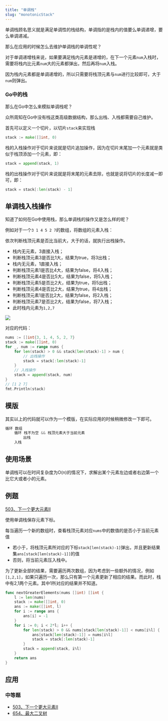 ```yaml
---
title: "单调栈"
slug: "monotonicStack"
---
```

单调栈顾名思义就是满足单调性的栈结构，单调指的是栈内的值要么单调递增，要么单调递减。

那么在应用的时候怎么去维护单调栈的单调性呢？

对于单调递增栈来说，如果要满足栈内元素是递增的，在下一个元素`num`入栈时，需要将栈内比元素`num`大的元素都弹出，然后再将`num`入栈。

因为栈内元素都是单调递增的，所以只需要将栈顶元素与`num`进行比较即可，大于`num`则弹出。

### Go中的栈

那么在Go中怎么来模拟单调栈呢？

众所周知在Go中没有栈这类高级数据结构，那么出栈、入栈都需要自己维护。

首先可以定义一个切片，以切片`stack`来实现栈

```go
stack := make([]int, 0)
```

栈的入栈操作对于切片来说就是切片追加操作，因为在切片末尾加一个元素就是类似于栈顶添加一个元素，即：

```go
stack = append(stack, 1)
```

栈的出栈操作对于切片来说就是将末尾的元素去除，也就是说将切片的长度减一即可，即：

```go
stack = stack[:len(stack) - 1]
```

## 单调栈入栈操作

知道了如何在Go中使用栈，那么单调栈的操作又是怎么样的呢？

例如对于一个`3 1 4 5 2 7`的数组，将数组的元素入栈：

依次判断栈顶元素是否比当前大，大于的话，就执行出栈操作。

- 栈内无元素，3直接入栈；
- 判断栈顶元素3是否比1大，结果为true，将3出栈；
- 栈内无元素，1直接入栈；
- 判断栈顶元素1是否比4大，结果为false，将4入栈；
- 判断栈顶元素4是否比5大，结果为false，将5入栈；
- 判断栈顶元素5是否比2大，结果为true，将5出栈；
- 判断栈顶元素4是否比2大，结果为true，将4出栈；
- 判断栈顶元素1是否比2大，结果为false，将2入栈；
- 判断栈顶元素7是否比2大，结果为false，将7入栈；
- 此时栈内元素为`1,2,7`

![](/img/datastruct/MonotonicStack/stackpush.gif)

对应的代码：

```go
nums := []int{3, 1, 4, 5, 2, 7}
stack := make([]int, 0)
for _, num := range nums {
    for len(stack) > 0 && stack[len(stack)-1] > num {
        // 出栈操作
        stack = stack[:len(stack)-1]
    }
    // 入栈操作
    stack = append(stack, num)
}
// [1 2 7]
fmt.Println(stack)
```

## 模版


其实以上的代码就可以作为一个模版，在实际应用的时候稍微修改一下即可。

```go
循环 数组
    循环 栈不为空 && 栈顶元素大于当前元素
        出栈
    入栈
```

## 使用场景
单调栈可以在时间复杂度为O(n)的情况下，求解出某个元素左边或者右边第一个比它大或者小的元素。


## 例题

[503、下一个更大元素II](leetcode/next-greater-element-ii)

使用单调栈保存元素下标。

每当遍历一个新的数组时，查看栈顶元素对应`nums`中的数值的是否小于当前元素值

- 若小于，将栈顶元素所对应的下标`stack[len(stack)-1]`弹出，并且更新结果集`ans[stack[len(stack)-1]]`的值
- 否则，将当前元素压入栈中。

为了更新全部的结果，需要遍历两次数组，因为考虑到一些额外的情况，例如`[1,2,1]`，如果只遍历一次，那么只有第一个元素更新了相应的结果。而此时，栈中有2,1两个元素。其中1所对应的结果并不知道。
```go
func nextGreaterElements(nums []int) []int {
	l := len(nums)
	stack := make([]int, 0)
	ans := make([]int, l)
	for i := range ans {
		ans[i] = -1
	}
	for i := 0; i < 2*l; i++ {
		for len(stack) > 0 && nums[stack[len(stack)-1]] < nums[i%l] {
			ans[stack[len(stack)-1]] = nums[i%l]
			stack = stack[:len(stack)-1]
		}
		stack = append(stack, i%l)
	}
	return ans
}
```



## 应用

### 中等题

* [503、下一个更大元素II](leetcode/next-greater-element-ii)
* [654、最大二叉树](leetcode/maximum-binary-tree)


